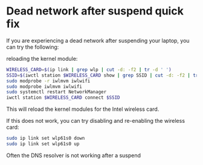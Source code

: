 # Dead network after suspend quick fix

If you are experiencing a dead network after suspending your laptop, you can try the following:

reloading the kernel module:

```bash
WIRELESS_CARD=$(ip link | grep wlp | cut -d: -f2 | tr -d ' ')
SSID=$(iwctl station $WIRELESS_CARD show | grep SSID | cut -d: -f2 | tr -d ' ')
sudo modprobe -r iwlmvm iwlwifi 
sudo modprobe iwlmvm iwlwifi
sudo systemctl restart NetworkManager
iwctl station $WIRELESS_CARD connect $SSID
```

This will reload the kernel modules for the Intel wireless card.

If this does not work, you can try disabling and re-enabling the wireless card:

```bash
sudo ip link set wlp61s0 down
sudo ip link set wlp61s0 up
```

Often the DNS resolver is not working after a suspend